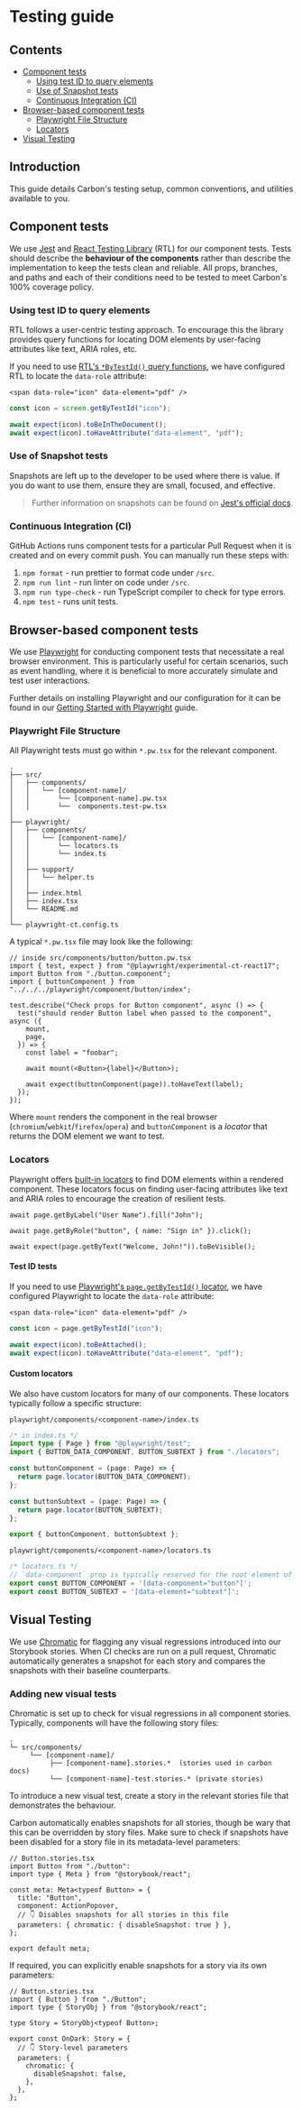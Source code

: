 # Testing guide

## Contents

- [Component tests](#component-tests)
  - [Using test ID to query elements](#using-test-id-to-query-elements)
  - [Use of Snapshot tests](#use-of-snapshot-tests)
  - [Continuous Integration (CI)](#continuous-integration-ci)
- [Browser-based component tests](#browser-based-component-tests)
  - [Playwright File Structure](#playwright-file-structure)
  - [Locators](#locators)
- [Visual Testing](#visual-testing)

## Introduction

This guide details Carbon's testing setup, common conventions, and utilities available to you.

## Component tests

We use [Jest](https://jestjs.io/) and [React Testing Library](https://testing-library.com/docs/react-testing-library/intro/) (RTL) for our component tests. Tests should describe the **behaviour of the components** rather than describe the implementation to keep the tests clean and reliable. All props, branches, and paths and each of their conditions need to be tested to meet Carbon's 100% coverage policy.

### Using test ID to query elements

RTL follows a user-centric testing approach. To encourage this the library provides query functions for locating DOM elements by user-facing attributes like text, ARIA roles, etc.

If you need to use [RTL's `*ByTestId()` query functions](https://testing-library.com/docs/queries/bytestid), we have configured RTL to locate the `data-role` attribute:

```tsx
<span data-role="icon" data-element="pdf" />
```

```ts
const icon = screen.getByTestId("icon");

await expect(icon).toBeInTheDocument();
await expect(icon).toHaveAttribute("data-element", "pdf");
```

### Use of Snapshot tests

Snapshots are left up to the developer to be used where there is value. If you do want to use them, ensure they are small, focused, and effective.

> Further information on snapshots can be found on [Jest's official docs](https://jestjs.io/docs/snapshot-testing).

### Continuous Integration (CI)

GitHub Actions runs component tests for a particular Pull Request when it is created and on every commit push. You can manually run these steps with:

1. `npm format` - run prettier to format code under `/src`.
2. `npm run lint` - run linter on code under `/src`.
3. `npm run type-check` - run TypeScript compiler to check for type errors.
4. `npm test` - runs unit tests.

## Browser-based component tests

We use [Playwright](https://playwright.dev) for conducting component tests that necessitate a real browser environment. This is particularly useful for certain scenarios, such as event handling, where it is beneficial to more accurately simulate and test user interactions.

Further details on installing Playwright and our configuration for it can be found in our [Getting Started with Playwright](../playwright/README.md) guide.

### Playwright File Structure

All Playwright tests must go within `*.pw.tsx` for the relevant component.

```none
.
├── src/
│   ├── components/
│   │   └── [component-name]/
│   │       └── [component-name].pw.tsx
│   │       └──  components.test-pw.tsx
│
├── playwright/
│   ├── components/
│   │   └── [component-name]/
│   │       └── locators.ts
│   │       └── index.ts
│   │
│   ├── support/
│   │   └── helper.ts
│   │
│   ├── index.html
│   ├── index.tsx
│   └── README.md
│
└── playwright-ct.config.ts
```

A typical `*.pw.tsx` file may look like the following:

```tsx
// inside src/components/button/button.pw.tsx
import { test, expect } from "@playwright/experimental-ct-react17";
import Button from "./button.component";
import { buttonComponent } from "../../../playwright/component/button/index";

test.describe("Check props for Button component", async () => {
  test("should render Button label when passed to the component", async ({
    mount,
    page,
  }) => {
    const label = "foobar";

    await mount(<Button>{label}</Button>);

    await expect(buttonComponent(page)).toHaveText(label);
  });
});
```

Where `mount` renders the component in the real browser (`chromium`/`webkit`/`firefox`/`opera`) and `buttonComponent` is a _locator_ that returns the DOM element we want to test.

### Locators

Playwright offers [built-in locators](https://playwright.dev/docs/locators) to find DOM elements within a rendered component. These locators focus on finding user-facing attributes like text and ARIA roles to encourage the creation of resilient tests.

```tsx
await page.getByLabel("User Name").fill("John");

await page.getByRole("button", { name: "Sign in" }).click();

await expect(page.getByText("Welcome, John!")).toBeVisible();
```

#### Test ID tests

If you need to use [Playwright's `page.getByTestId()` locator](https://playwright.dev/docs/locators#locate-by-test-id), we have configured Playwright to locate the `data-role` attribute:

```tsx
<span data-role="icon" data-element="pdf" />
```

```ts
const icon = page.getByTestId("icon");

await expect(icon).toBeAttached();
await expect(icon).toHaveAttribute("data-element", "pdf");
```

#### Custom locators

We also have custom locators for many of our components. These locators typically follow a specific structure:

`playwright/components/<component-name>/index.ts`

```ts
/* in index.ts */
import type { Page } from "@playwright/test";
import { BUTTON_DATA_COMPONENT, BUTTON_SUBTEXT } from "./locators";

const buttonComponent = (page: Page) => {
  return page.locator(BUTTON_DATA_COMPONENT);
};

const buttonSubtext = (page: Page) => {
  return page.locator(BUTTON_SUBTEXT);
};

export { buttonComponent, buttonSubtext };
```

`playwright/components/<component-name>/locators.ts`

```ts
/* locators.ts */
// `data-component` prop is typically reserved for the root element of the component. Whereas `data-element` is for specific elements.
export const BUTTON_COMPONENT = '[data-component="button"]';
export const BUTTON_SUBTEXT = '[data-element="subtext"]';
```

## Visual Testing

We use [Chromatic](https://www.chromatic.com/) for flagging any visual regressions introduced into our Storybook stories. When CI checks are run on a pull request, Chromatic automatically generates a snapshot for each story and compares the snapshots with their baseline counterparts.

### Adding new visual tests

Chromatic is set up to check for visual regressions in all component stories. Typically, components will have the following story files:

```none
.
└─ src/components/
     └── [component-name]/
          ├── [component-name].stories.*  (stories used in carbon docs)
          └── [component-name]-test.stories.* (private stories)
```

To introduce a new visual test, create a story in the relevant stories file that demonstrates the behaviour.

Carbon automatically enables snapshots for all stories, though be wary that this can be overridden by story files. Make sure to check if snapshots have been disabled for a story file in its metadata-level parameters:

```tsx
// Button.stories.tsx
import Button from "./button":
import type { Meta } from "@storybook/react";

const meta: Meta<typeof Button> = {
  title: "Button",
  component: ActionPopover,
  // 👇 Disables snapshots for all stories in this file
  parameters: { chromatic: { disableSnapshot: true } },
};

export default meta;
```

If required, you can explicitly enable snapshots for a story via its own parameters:

```tsx
// Button.stories.tsx
import { Button } from "./Button";
import type { StoryObj } from "@storybook/react";

type Story = StoryObj<typeof Button>;

export const OnDark: Story = {
  // 👇 Story-level parameters
  parameters: {
    chromatic: {
      disableSnapshot: false,
    },
  },
};
```
